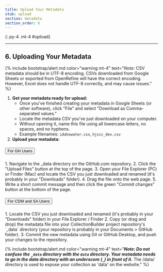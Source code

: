 ```yaml
---
title: Upload Your Metadata
stub: upload
section: metadata
section_order: 6
---
```


{:.py-4 .mt-4 #upload}
***

## 6. Uploading Your Metadata

{% include bootstrap/alert.md color="warning mt-4" text="*Note:* CSV metadata should be in UTF-8 encoding. CSVs downloaded from Google Sheets or exported from OpenRefine will have the correct encoding. However, Excel does not handle UTF-8 correctly, and may cause issues." %}

1. **Get your metadata ready for upload:**
    - Once you've finished creating your metadata in Google Sheets (or other software), click "File" and select "Download as Comma-separated values."
    - Locate the metadata CSV you've just downloaded on your computer. 
    - Without opening it, name this file using all lowercase letters, no spaces, and no hyphens.
    - Example filenames: `idahowater.csv`, `hjccc_dev.csv`
2. **Upload your metadata:**

<div id="accordion" class="mb-4">
<div class="card">
<div class="card-header" id="headingOne">
<h5 class="mb-0">
<button class="btn btn-link text-dark" data-toggle="collapse" data-target="#collapseOne" aria-expanded="true" aria-controls="collapseOne">
For GH Users
</button>
</h5>
</div>
<div id="collapseOne" class="collapse" aria-labelledby="headingOne" data-parent="#accordion">
<div class="card-body" markdown="1">
1. Navigate to the _data directory on the GitHub.com repository. 
2. Click the "Upload Files" button at the top of the page.
3. Open your File Explorer (PC) or Finder (Mac) and locate the CSV you just downloaded and renamed (it's probably in your "Downloads" folder). 
4. Drag the file onto the web page. 
5. Write a short commit message and then click the green "Commit changes" button at the bottom of the page.
</div>
</div>
</div>
<div class="card">
<div class="card-header" id="headingTwo">
<h5 class="mb-0">
<button class="btn btn-link collapsed text-dark" data-toggle="collapse" data-target="#collapseTwo" aria-expanded="false" aria-controls="collapseTwo">
For CDM and SA Users
</button>
</h5>
</div>
<div id="collapseTwo" class="collapse" aria-labelledby="headingTwo" data-parent="#accordion">
<div class="card-body" markdown="1">
1. Locate the CSV you just downloaded and renamed (it's probably in your "Downloads" folder) in your File Explorer / Finder
2. Copy (or drag and drop) the metadata file into your CollectionBuilder project repository's `_data` directory (your repository is probably in your Documents > GitHub folder). 
3. Commit the new metadata using Git or GitHub Desktop, and push your changes to the repository.
</div>
</div>
</div>

{% include bootstrap/alert.md color="warning mt-4" text="***Note: Do not confuse the `_data` directory with the `data` directory. Your metadata needs to go in the data directory with an underscore (`_`) in front of it.*** The /data/ directory is used to expose your collection as 'data' on the website." %}
